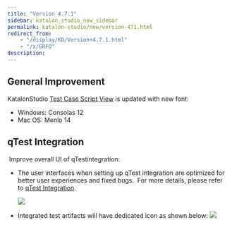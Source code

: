 ```yaml
---
title: "Version 4.7.1"
sidebar: katalon_studio_new_sidebar
permalink: katalon-studio/new/version-471.html
redirect_from:
    - "/display/KD/Version+4.7.1.html"
    - "/x/GRFO"
description:
---
```

General Improvement
-------------------

KatalonStudio [Test Case Script View](/display/KD/Test+Case+Script+View) is updated with new font:

*   Windows: Consolas 12
*   Mac OS: Menlo 14

qTest Integration
-----------------

 Improve overall UI of qTestintegration:

*   The user interfaces when setting up qTest integration are optimized for better user experiences and fixed bugs.  For more details, please refer to [qTest Integration](/display/KD/qTest+Integration).

    ![](../../images/katalon-studio/docs/version-471/image2017-8-1-183A263A14.png)


*   Integrated test artifacts will have dedicated icon as shown below:
    ![](../../images/katalon-studio/docs/version-471/image2017-8-4-173A63A56.png)